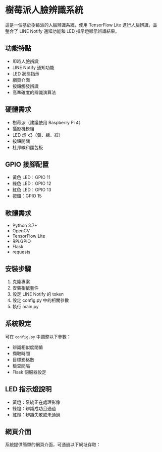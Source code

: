 # 樹莓派人臉辨識系統

這是一個基於樹莓派的人臉辨識系統，使用 TensorFlow Lite 進行人臉辨識，並整合了 LINE Notify 通知功能和 LED 指示燈顯示辨識結果。

## 功能特點

- 即時人臉辨識
- LINE Notify 通知功能
- LED 狀態指示
- 網頁介面
- 按鈕觸發辨識
- 高準確度的辨識演算法

## 硬體需求

- 樹莓派（建議使用 Raspberry Pi 4）
- 攝影機模組
- LED 燈 x3（黃、綠、紅）
- 按鈕開關
- 杜邦線和麵包板

## GPIO 接腳配置

- 黃色 LED：GPIO 11
- 綠色 LED：GPIO 12
- 紅色 LED：GPIO 13
- 按鈕：GPIO 15

## 軟體需求

- Python 3.7+
- OpenCV
- TensorFlow Lite
- RPi.GPIO
- Flask
- requests

## 安裝步驟

1. 克隆專案
2. 安裝相依套件
3. 設定 LINE Notify 的 token
4. 設定 config.py 中的相關參數
5. 執行 main.py

## 系統設定

可在 `config.py` 中調整以下參數：
- 辨識相似度閾值
- 擷取時間
- 目標影格數
- 檢查間隔
- Flask 伺服器設定

## LED 指示燈說明

- 黃燈：系統正在處理影像
- 綠燈：辨識成功且通過
- 紅燈：辨識失敗或未通過

## 網頁介面

系統提供簡單的網頁介面，可通過以下網址存取：